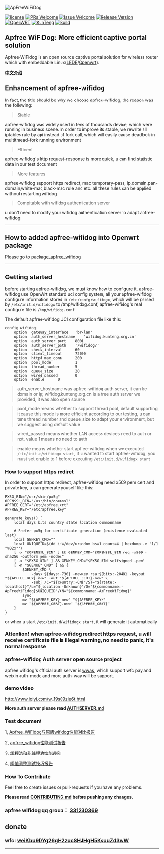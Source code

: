 ![ApFreeWiFiDog](https://github.com/liudf0716/apfree_wifidog/blob/master/logo.png)


[![license][1]][2]
[![PRs Welcome][3]][4]
[![Issue Welcome][5]][6]
[![Release Version][7]][8]
[![OpenWRT][11]][12]
[![KunTeng][13]][14]
[![Build][15]][16]


[1]: https://img.shields.io/badge/license-GPLV3-brightgreen.svg?style=plastic
[2]: https://github.com/liudf0716/apfree_wifidog/blob/master/COPYING
[3]: https://img.shields.io/badge/PRs-welcome-brightgreen.svg?style=plastic
[4]: https://github.com/liudf0716/apfree_wifidog/pulls
[5]: https://img.shields.io/badge/Issues-welcome-brightgreen.svg?style=plastic
[6]: https://github.com/liudf0716/apfree_wifidog/issues/new
[7]: https://img.shields.io/badge/release-3.8.1588-red.svg?style=plastic
[8]: https://github.com/liudf0716/apfree_wifidog/releases
[11]: https://img.shields.io/badge/Platform-%20OpenWRT%7C%20LEDE%20-brightgreen.svg?style=plastic
[12]: https://github.com/KunTengRom/kunteng-lede-17.01.4
[13]: https://img.shields.io/badge/KunTeng-Inside-blue.svg?style=plastic
[14]: http://rom.kunteng.org.cn
[15]: https://travis-ci.org/liudf0716/apfree_wifidog.svg?branch=master
[16]: https://travis-ci.org/liudf0716/apfree_wifidog

## Apfree WiFiDog: More efficient captive portal solution 

Apfree-WiFidog is an open source captive portal solution for wireless router which with embeddable Linux([LEDE](https://github.com/lede-project/source)/[Openwrt](https://github.com/openwrt/openwrt)). 


**[中文介绍](https://github.com/liudf0716/apfree_wifidog/blob/master/README_ZH.md)**

## Enhancement of apfree-wifidog 

In fact, the title should be why we choose apfree-wifidog, the reason was the following: 

>  Stable

apfree-wifidog was widely used in tens of thousands device, which were running in business scene. In order to improve its stable, we rewrite all iptables rule by api instead of fork call, which will easily cause deadlock in multithread-fork running environment

> Efficent

apfree-wifidog's http request-response is more quick, u can find statistic data in our test document

> More features

apfree-wifidog support https redirect, mac temporary-pass, ip,domain,pan-domain,white-mac,black-mac rule and etc. all these rules can be applied without restarting wifidog

> Compitable with wifidog authentication server

u don't need to modify your wifidog authentication server to adapt apfree-wifidog

----

## How to added apfree-wifidog into Openwrt package 

Please go to [package_apfree_wifidog](https://github.com/KunTengRom/package_apfree_wifidog)


--------

## Getting started

before starting apfree-wifidog, we must know how to configure it. apfree-wifidog use OpenWrt standard uci config system, all your apfree-wifidog configure information stored in `/etc/confg/wifidogx`, which will be parsed by  `/etc/init.d/wifidogx` to /tmp/wifidog.conf, apfree-wifidog's real configure file is `/tmp/wifidog.conf`

The default apfree-wifidog UCI configuration file like this:

```
config wifidog
    option  gateway_interface   'br-lan'
    option  auth_server_hostname    'wifidog.kunteng.org.cn'
    option  auth_server_port    8001
    option  auth_server_path    '/wifidog/'
    option  check_interval      60
    option  client_timeout      72000
    option  httpd_max_conn      200
    option  pool_mode           1
    option  thread_number       5
    option  queue_size          20
    option  wired_passed        0
    option  enable      0
```

> auth_server_hostname was apfree-wifidog auth server, it can be domain or ip; wifidog.kunteng.org.cn is a free auth server we provided, it was also open source 

> pool_mode means whether to support thread pool, default supporting it cause this mode is more efficient according to our testing, u can tune thread_number and queue_size to adapt your environment, but we suggest using default value

> wired_passed means whether LAN access devices need to auth or not, value 1 means no need to auth 

> enable means whether start apfree-wifidog when we executed `/etc/init.d/wifidogx start`, if u wanted to start apfree-wifidog, you must set enable to 1 before executing `/etc/init.d/wifidogx start`

### How to support https rediret

In order to support https redirect, apfree-wifidog need x509 pem cert and private key, u can generate youself like this:

```
PX5G_BIN="/usr/sbin/px5g"
OPENSSL_BIN="/usr/bin/openssl"
APFREE_CERT="/etc/apfree.crt"
APFREE_KEY="/etc/apfree.key"

generate_keys() {
    local days bits country state location commonname

    # Prefer px5g for certificate generation (existence evaluated last)
    local GENKEY_CMD=""
    local UNIQUEID=$(dd if=/dev/urandom bs=1 count=4 | hexdump -e '1/1 "%02x"')
    [ -x "$OPENSSL_BIN" ] && GENKEY_CMD="$OPENSSL_BIN req -x509 -sha256 -outform pem -nodes"
    [ -x "$PX5G_BIN" ] && GENKEY_CMD="$PX5G_BIN selfsigned -pem"
    [ -n "$GENKEY_CMD" ] && {
        $GENKEY_CMD \
            -days ${days:-730} -newkey rsa:${bits:-2048} -keyout "${APFREE_KEY}.new" -out "${APFREE_CERT}.new" \
            -subj /C="${country:-CN}"/ST="${state:-localhost}"/L="${location:-Unknown}"/O="${commonname:-ApFreeWiFidog}$UNIQUEID"/CN="${commonname:-ApFreeWiFidog}"
        sync
        mv "${APFREE_KEY}.new" "${APFREE_KEY}"
        mv "${APFREE_CERT}.new" "${APFREE_CERT}"
    }
}

```

or when u start `/etc/init.d/wifidogx start`, it will generate it automatically

### Attention! when apfree-wifidog redirect https request, u will receive certificate file is illegal warning, no need to panic, it's normal response

### apfree-wifidog Auth server open source project

apfree wifidog's official auth server is [wwas](https://github.com/wificoin-project/wificoin-wifidog-auth-server), which support wfc pay and weixin auth-mode and more auth-way will be support.

### demo video

http://www.iqiyi.com/w_19s09zie6t.html

**More auth server please read [AUTHSERVER.md](https://github.com/liudf0716/apfree_wifidog/blob/master/AUTHSERVER.md)**

### Test document

1, [Apfree_WiFidog与原版wifidog性能对比报告](https://github.com/liudf0716/apfree_wifidog/blob/master/doc/Apfree_WiFidog%E4%B8%8E%E5%8E%9F%E7%89%88wifidog%E6%80%A7%E8%83%BD%E5%AF%B9%E6%AF%94%E6%8A%A5%E5%91%8A.md)

2, [apfree_wifidog性能测试报告](https://github.com/liudf0716/apfree_wifidog/blob/master/doc/apfree%20wifidog%E7%BA%BF%E7%A8%8B%E6%B1%A0%E4%B8%8D%E5%90%8C%E9%85%8D%E7%BD%AE%E6%80%A7%E8%83%BD%E6%B5%8B%E8%AF%95%E6%8A%A5%E5%91%8A.md)

3, [线程池和非线程池性能差别](https://github.com/liudf0716/apfree_wifidog/blob/master/doc/%E7%BA%BF%E7%A8%8B%E6%B1%A0%E5%92%8C%E9%9D%9E%E7%BA%BF%E7%A8%8B%E6%B1%A0%E6%80%A7%E8%83%BD%E5%B7%AE%E5%88%AB.md)

4, [阈值调整测试技巧报告](https://github.com/liudf0716/apfree_wifidog/blob/master/doc/%E9%98%88%E5%80%BC%E8%B0%83%E6%95%B4%E6%B5%8B%E8%AF%95%E6%8A%80%E5%B7%A7%E6%8A%A5%E5%91%8A.md)

### How To Contribute

Feel free to create issues or pull-requests if you have any problems.

**Please read [CONTRIBUTING.md](https://github.com/liudf0716/apfree_wifidog/blob/master/CONTRIBUTING.md) before pushing any changes.**


### apfree wifidog qq group： [331230369](https://jq.qq.com/?_wv=1027&k=4ADDSev)

## donate
### wfc: [weiKbu9DYg26gH2zucSHJHgH5KsuuZd3wW](https://wfc.xyblock.net/#/wifiPortal/donate)


---
